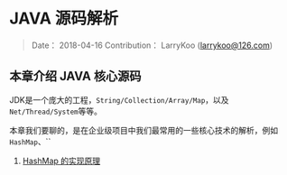 # JAVA 源码解析

> Date： 2018-04-16
> Contribution： LarryKoo (larrykoo@126.com)

## 本章介绍 JAVA 核心源码

JDK是一个庞大的工程，`String/Collection/Array/Map`，以及`Net/Thread/System`等等。

本章我们要聊的，是在企业级项目中我们最常用的一些核心技术的解析，例如`HashMap`、``

1. [HashMap 的实现原理](/java/hash-map.md)